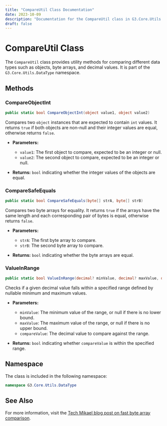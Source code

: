 ```yaml
---
title: "CompareUtil Class Documentation"
date: 2023-10-09
description: "Documentation for the CompareUtil class in G3.Core.Utils.DataType namespace"
draft: false
---
```


# CompareUtil Class

The `CompareUtil` class provides utility methods for comparing different data types such as objects, byte arrays, and decimal values. It is part of the `G3.Core.Utils.DataType` namespace.

## Methods

### CompareObjectInt

```csharp
public static bool CompareObjectInt(object value1, object value2)
```

Compares two `object` instances that are expected to contain `int` values. It returns `true` if both objects are non-null and their integer values are equal, otherwise returns `false`.

- **Parameters:**
  - `value1`: The first object to compare, expected to be an integer or null.
  - `value2`: The second object to compare, expected to be an integer or null.
  
- **Returns:** `bool` indicating whether the integer values of the objects are equal.

### CompareSafeEquals

```csharp
public static bool CompareSafeEquals(byte[] strA, byte[] strB)
```

Compares two byte arrays for equality. It returns `true` if the arrays have the same length and each corresponding pair of bytes is equal, otherwise returns `false`.

- **Parameters:**
  - `strA`: The first byte array to compare.
  - `strB`: The second byte array to compare.
  
- **Returns:** `bool` indicating whether the byte arrays are equal.

### ValueInRange

```csharp
public static bool ValueInRange(decimal? minValue, decimal? maxValue, decimal compareValue)
```

Checks if a given decimal value falls within a specified range defined by nullable minimum and maximum values. 

- **Parameters:**
  - `minValue`: The minimum value of the range, or null if there is no lower bound.
  - `maxValue`: The maximum value of the range, or null if there is no upper bound.
  - `compareValue`: The decimal value to compare against the range.
  
- **Returns:** `bool` indicating whether `compareValue` is within the specified range.

## Namespace

The class is included in the following namespace:

```csharp
namespace G3.Core.Utils.DataType
```

## See Also

For more information, visit the [Tech Mikael blog post on fast byte array comparison](http://techmikael.blogspot.com.au/2009/01/fast-byte-array-comparison-in-c.html).
```